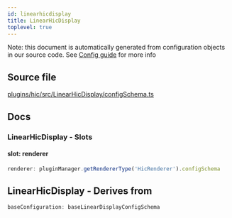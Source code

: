 ```yaml
---
id: linearhicdisplay
title: LinearHicDisplay
toplevel: true
---
```

Note: this document is automatically generated from configuration objects in
our source code. See [Config guide](/docs/config_guide) for more info

## Source file

[plugins/hic/src/LinearHicDisplay/configSchema.ts](https://github.com/GMOD/jbrowse-components/blob/main/plugins/hic/src/LinearHicDisplay/configSchema.ts)

## Docs







### LinearHicDisplay - Slots
#### slot: renderer



```js
renderer: pluginManager.getRendererType('HicRenderer').configSchema
```


## LinearHicDisplay - Derives from




```js
baseConfiguration: baseLinearDisplayConfigSchema
```


